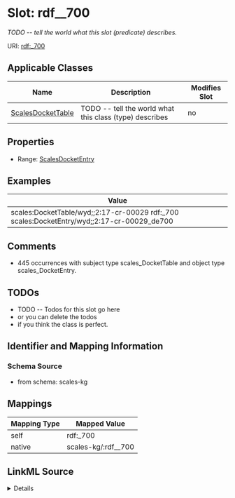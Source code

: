 

# Slot: rdf__700


_TODO -- tell the world what this slot (predicate) describes._





URI: [rdf:_700](http://www.w3.org/1999/02/22-rdf-syntax-ns#_700)



<!-- no inheritance hierarchy -->





## Applicable Classes

| Name | Description | Modifies Slot |
| --- | --- | --- |
| [ScalesDocketTable](../classes/ScalesDocketTable.md) | TODO -- tell the world what this class (type) describes |  no  |







## Properties

* Range: [ScalesDocketEntry](../classes/ScalesDocketEntry.md)






## Examples

| Value |
| --- |
| scales:DocketTable/wyd;;2:17-cr-00029 rdf:_700 scales:DocketEntry/wyd;;2:17-cr-00029_de700 |

## Comments

* 445 occurrences with subject type scales_DocketTable and object type scales_DocketEntry.

## TODOs

* TODO -- Todos for this slot go here
* or you can delete the todos
* if you think the class is perfect.

## Identifier and Mapping Information







### Schema Source


* from schema: scales-kg




## Mappings

| Mapping Type | Mapped Value |
| ---  | ---  |
| self | rdf:_700 |
| native | scales-kg/:rdf__700 |




## LinkML Source

<details>
```yaml
name: rdf__700
description: TODO -- tell the world what this slot (predicate) describes.
todos:
- TODO -- Todos for this slot go here
- or you can delete the todos
- if you think the class is perfect.
comments:
- 445 occurrences with subject type scales_DocketTable and object type scales_DocketEntry.
examples:
- value: scales:DocketTable/wyd;;2:17-cr-00029 rdf:_700 scales:DocketEntry/wyd;;2:17-cr-00029_de700
from_schema: scales-kg
rank: 1000
slot_uri: rdf:_700
alias: rdf__700
domain_of:
- scales_DocketTable
range: scales_DocketEntry

```
</details>